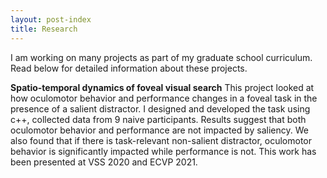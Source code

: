 ```yaml
---
layout: post-index
title: Research
---
```


I am working on many projects as part of my graduate school curriculum. Read below for detailed information about these projects.

__Spatio-temporal dynamics of foveal visual search__
This project looked at how oculomotor behavior and performance changes in a foveal task in the presence of a salient distractor. I designed and developed the task using c++, collected data from 9 naive participants. Results suggest that both oculomotor behavior and performance are not impacted by saliency. We also found that if there is task-relevant non-salient distractor, oculomotor behavior is significantly impacted while performance is not. This work has been presented at VSS 2020 and ECVP 2021.

<!-- # COMMENT EXPLAINING THIS PAGE -- 
We're currently using this section of the site to host these tutorials,
  but you might want to use it to showcase and describe your `Research`,
  to chronicle various `Talks` you've given over your history, or to
  write about various news or updates that have happened to you.

You can update the `title` of file (line 3) to change the heading of 
  the page and its title in the browser. To change how it's referred to
  in the navigation and/or adjust its url, see `data/navigation.yml` file.
-->


